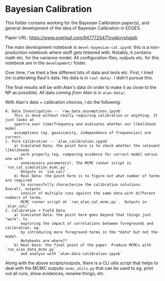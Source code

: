 # Bayesian Calibration

This folder contains working for the Bayesian Calibration paper(s), and
general development of the idea of Bayesian Calibration in EDGES.

Paper URL: https://www.overleaf.com/9477723471yvqbvyshqjph

The main development notebook is `devel-bayesian-cal.ipynb`: this is a non-production 
notebook where stuff gets tinkered with. Notably, it contains math etc. for the 
variance model. All configuration files, outputs etc. for this notebook are in the
`development/` folder.

Over time, I've tried a few different bits of data and tests etc. First, I tried 
(re-)calibrating Raul's data. His data is in `raul-data/`. I didn't pursue this.

The final results will be with Alan's data (in order to make it as close to the NP as 
possible). All data *coming from Alan* is in `alan-data/`. 

With Alan's data + calibration choices, I do the following:

    0. Data Investigation -- `raw_data_assumptions.ipynb`
        This is done without really requiring calibration or anything. It just looks at
        spectra over time/frequency and evaluates whether our likelihood model 
        assumptions (eg. gaussianity, independence of frequencies) are correct.
    1. Pure Calibration -- `alan_calibration.ipynb`
        a) Simulated Data: the point here is to check whether the relevant likelihoods
           work properly (eg. comparing evidence for correct model versus one with
           unnecessary parameters). The MCMC runner script is `run_cal_simulation_mcmc.py`.
           Outputs in `sim_cal/`.
        b) Real Data: the point here is to figure out what number of terms are required
           to successfully characterize the calibration solutions. Overall, outputs 
           consist of multiple runs against the same data with different numbers of terms.
           MCMC runner script at `run_alan_cal_mcmc.py`.  Outputs in `alan_cal/`
    2. Calibration + Field Data
        a) Simulated Data: the point here goes beyond that things just "work", to 
           exploring the impact of correlations between foregrounds and calibration, eg.
           by introducing more foreground terms in the *data* but not the model. 
           Notebooks are where??
        b) Real Data: the final point of the paper. Produce MCMCs with `run_alan_data_mcmc.py`
           and analyse with `alan-data-calibration.ipynb`

Along with the above scripts/outputs, there is a CLI utils script that helps to deal 
with the MCMC outputs: `mcmc_utils.py` that can be used to eg. print out all runs, 
show evidences, rename things, etc.